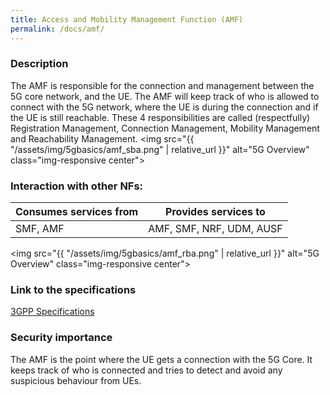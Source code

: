 ```yaml
---
title: Access and Mobility Management Function (AMF)
permalink: /docs/amf/
---
```


### Description
The AMF is responsible for the connection and management between the 5G core network, and the UE. The AMF will keep track of who is allowed to connect with the 5G network, where the UE is during the connection and if the UE is still reachable. These 4 responsibilities are called (respectfully) Registration Management, Connection Management, Mobility Management and Reachability Management.
<img src="{{ "/assets/img/5gbasics/amf_sba.png" | relative_url }}" alt="5G Overview" class="img-responsive center">

### Interaction with other NFs:

| Consumes services from    | Provides services to      | 
| -------------             |-------------              |
| SMF, AMF                  | AMF, SMF, NRF, UDM, AUSF  |

<img src="{{ "/assets/img/5gbasics/amf_rba.png" | relative_url }}" alt="5G Overview" class="img-responsive center">

### Link to the specifications
<a href="https://www.etsi.org/deliver/etsi_ts/129500_129599/129518/17.07.00_60/ts_129518v170700p.pdf">3GPP Specifications</a>

### Security importance
The AMF is the point where the UE gets a connection with the 5G Core. It keeps track of who is connected and tries to detect and avoid any suspicious behaviour from UEs.